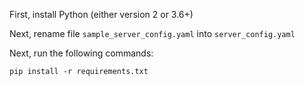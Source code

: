 
First, install Python (either version 2 or 3.6+)

Next, rename file `sample_server_config.yaml` into `server_config.yaml`

Next, run the following commands:

`pip install -r requirements.txt`
